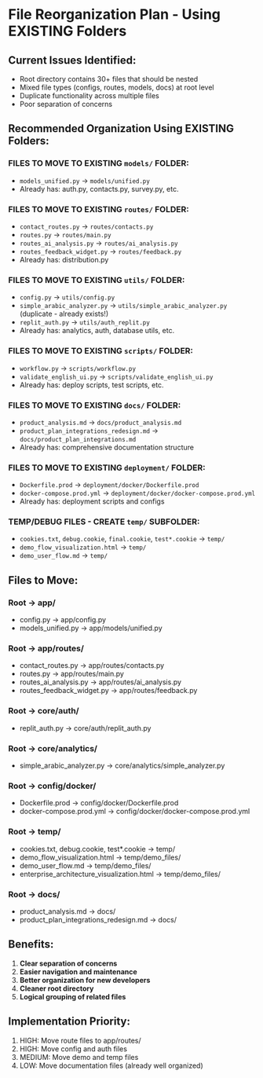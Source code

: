 # File Reorganization Plan - Using EXISTING Folders

## Current Issues Identified:
- Root directory contains 30+ files that should be nested
- Mixed file types (configs, routes, models, docs) at root level
- Duplicate functionality across multiple files
- Poor separation of concerns

## Recommended Organization Using EXISTING Folders:

### FILES TO MOVE TO EXISTING `models/` FOLDER:
- `models_unified.py` → `models/unified.py`
- Already has: auth.py, contacts.py, survey.py, etc.

### FILES TO MOVE TO EXISTING `routes/` FOLDER:
- `contact_routes.py` → `routes/contacts.py`
- `routes.py` → `routes/main.py`
- `routes_ai_analysis.py` → `routes/ai_analysis.py` 
- `routes_feedback_widget.py` → `routes/feedback.py`
- Already has: distribution.py

### FILES TO MOVE TO EXISTING `utils/` FOLDER:
- `config.py` → `utils/config.py`
- `simple_arabic_analyzer.py` → `utils/simple_arabic_analyzer.py` (duplicate - already exists!)
- `replit_auth.py` → `utils/auth_replit.py`
- Already has: analytics, auth, database utils, etc.

### FILES TO MOVE TO EXISTING `scripts/` FOLDER:
- `workflow.py` → `scripts/workflow.py`
- `validate_english_ui.py` → `scripts/validate_english_ui.py`
- Already has: deploy scripts, test scripts, etc.

### FILES TO MOVE TO EXISTING `docs/` FOLDER:
- `product_analysis.md` → `docs/product_analysis.md`
- `product_plan_integrations_redesign.md` → `docs/product_plan_integrations.md`
- Already has: comprehensive documentation structure

### FILES TO MOVE TO EXISTING `deployment/` FOLDER:
- `Dockerfile.prod` → `deployment/docker/Dockerfile.prod`
- `docker-compose.prod.yml` → `deployment/docker/docker-compose.prod.yml`
- Already has: deployment scripts and configs

### TEMP/DEBUG FILES - CREATE `temp/` SUBFOLDER:
- `cookies.txt`, `debug.cookie`, `final.cookie`, `test*.cookie` → `temp/`
- `demo_flow_visualization.html` → `temp/`
- `demo_user_flow.md` → `temp/`

## Files to Move:

### Root → app/
- config.py → app/config.py
- models_unified.py → app/models/unified.py

### Root → app/routes/
- contact_routes.py → app/routes/contacts.py
- routes.py → app/routes/main.py
- routes_ai_analysis.py → app/routes/ai_analysis.py
- routes_feedback_widget.py → app/routes/feedback.py

### Root → core/auth/
- replit_auth.py → core/auth/replit_auth.py

### Root → core/analytics/
- simple_arabic_analyzer.py → core/analytics/simple_analyzer.py

### Root → config/docker/
- Dockerfile.prod → config/docker/Dockerfile.prod
- docker-compose.prod.yml → config/docker/docker-compose.prod.yml

### Root → temp/
- cookies.txt, debug.cookie, test*.cookie → temp/
- demo_flow_visualization.html → temp/demo_files/
- demo_user_flow.md → temp/demo_files/
- enterprise_architecture_visualization.html → temp/demo_files/

### Root → docs/
- product_analysis.md → docs/
- product_plan_integrations_redesign.md → docs/

## Benefits:
1. **Clear separation of concerns**
2. **Easier navigation and maintenance**
3. **Better organization for new developers**
4. **Cleaner root directory**
5. **Logical grouping of related files**

## Implementation Priority:
1. HIGH: Move route files to app/routes/
2. HIGH: Move config and auth files
3. MEDIUM: Move demo and temp files
4. LOW: Move documentation files (already well organized)
